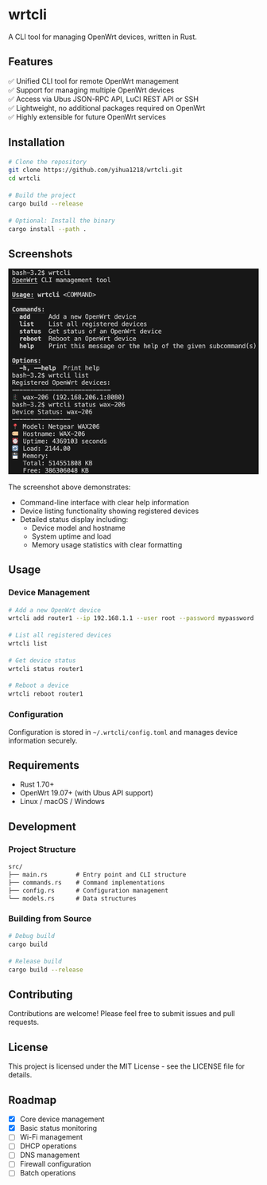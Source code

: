 # wrtcli

A CLI tool for managing OpenWrt devices, written in Rust.

## Features

✅ Unified CLI tool for remote OpenWrt management  
✅ Support for managing multiple OpenWrt devices  
✅ Access via Ubus JSON-RPC API, LuCI REST API or SSH  
✅ Lightweight, no additional packages required on OpenWrt  
✅ Highly extensible for future OpenWrt services

## Installation

```bash
# Clone the repository
git clone https://github.com/yihua1218/wrtcli.git
cd wrtcli

# Build the project
cargo build --release

# Optional: Install the binary
cargo install --path .
```

## Screenshots

![wrtcli execution example](docs/screenshots/wrtcli_execution.png)

The screenshot above demonstrates:
- Command-line interface with clear help information
- Device listing functionality showing registered devices
- Detailed status display including:
  - Device model and hostname
  - System uptime and load
  - Memory usage statistics with clear formatting

## Usage

### Device Management

```bash
# Add a new OpenWrt device
wrtcli add router1 --ip 192.168.1.1 --user root --password mypassword

# List all registered devices
wrtcli list

# Get device status
wrtcli status router1

# Reboot a device
wrtcli reboot router1
```

### Configuration

Configuration is stored in `~/.wrtcli/config.toml` and manages device information securely.

## Requirements

- Rust 1.70+
- OpenWrt 19.07+ (with Ubus API support)
- Linux / macOS / Windows

## Development

### Project Structure

```
src/
├── main.rs        # Entry point and CLI structure
├── commands.rs    # Command implementations
├── config.rs      # Configuration management
└── models.rs      # Data structures
```

### Building from Source

```bash
# Debug build
cargo build

# Release build
cargo build --release
```

## Contributing

Contributions are welcome! Please feel free to submit issues and pull requests.

## License

This project is licensed under the MIT License - see the LICENSE file for details.

## Roadmap

- [x] Core device management
- [x] Basic status monitoring
- [ ] Wi-Fi management
- [ ] DHCP operations
- [ ] DNS management
- [ ] Firewall configuration
- [ ] Batch operations
